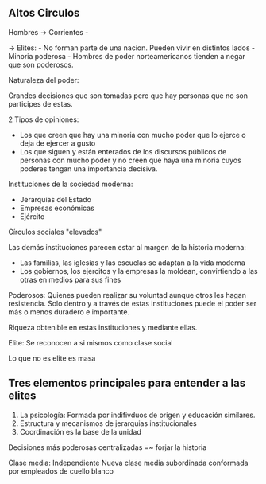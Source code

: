 
## Altos Circulos

Hombres -> Corrientes
		-
		
		
-> Elites:
	- No forman parte de una nacion. Pueden vivir en distintos lados
	- Minoria poderosa
	- Hombres de poder norteamericanos tienden a negar que son poderosos.

Naturaleza del poder: 



Grandes decisiones que son tomadas pero que hay personas que no son participes de estas.


2 Tipos de opiniones:
- Los que creen que hay una minoria con mucho poder que lo ejerce o deja de ejercer a gusto
- Los que siguen y están enterados de los discursos públicos de personas con mucho poder y no creen que haya una minoria cuyos poderes tengan una importancia decisiva.


Instituciones de la sociedad moderna:
- Jerarquías del Estado
- Empresas económicas
- Ejército

Círculos sociales "elevados"

Las demás instituciones parecen estar al margen de la historia moderna:
- Las familias, las iglesias y las escuelas se adaptan a la vida moderna
- Los gobiernos, los ejercitos y la empresas la moldean, convirtiendo a las otras en medios para sus fines


Poderosos: Quienes pueden realizar su voluntad aunque otros les hagan resistencia. Solo dentro y a través de estas instituciones puede el poder ser más o menos duradero e importante.

Riqueza obtenible en estas instituciones y mediante ellas. 



Elite: Se reconocen a si mismos como clase social

Lo que no es elite es masa


## Tres elementos principales para entender a las elites
1. La psicología: Formada por indifivduos de origen y educación similares. 
2. Estructura y mecanismos de jerarquias institucionales
3. Coordinación es la base de la unidad


Decisiones más poderosas centralizadas =~ forjar la historia 



Clase media:
Independiente
Nueva clase media subordinada conformada por empleados de cuello blanco
